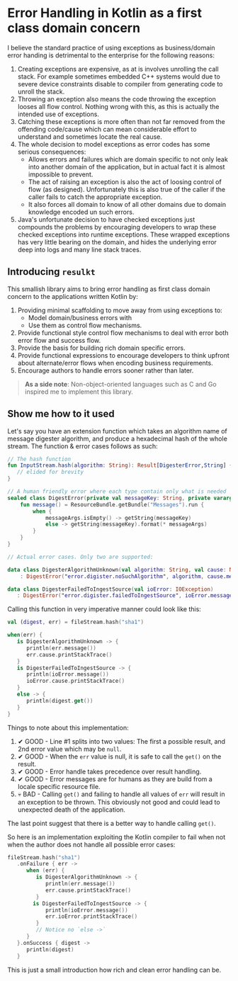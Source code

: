 # Error Handling in Kotlin as a first class domain concern

I believe the standard practice of using exceptions as business/domain error handing is detrimental to the enterprise for the following reasons:

1. Creating exceptions are expensive, as at is involves unrolling the call stack. For example sometimes embedded C++ systems would due to severe device constraints disable to compiler from generating code to unroll the stack.
2. Throwing an exception also means the code throwing the exception looses all flow control. Nothing wrong with this, as this is actually the intended use of exceptions.
3. Catching these exceptions is more often than not far removed from the offending code/cause which can mean considerable effort to understand and sometimes locate the real cause.
4. The whole decision to model exceptions as error codes  has some serious consequences: 
   - Allows errors and failures which are domain specific to not only leak into another domain of the application, but in actual fact it is almost impossible to prevent.
   - The act of raising an exception is also the act of loosing control of flow (as designed). Unfortunately this is also true of the caller if the caller fails to catch the appropriate exception.
   - It also forces all domain to know of all other domains due to domain knowledge encoded un such errors.
5. Java's unfortunate decision to have checked exceptions just compounds the problems by encouraging developers to wrap these checked exceptions into runtime exceptions. These wrapped exceptions has very little bearing on the domain, and hides the underlying error deep into logs and many line stack traces.

## Introducing `resulkt`

This smallish library aims to bring error handling as first class domain concern to the applications written Kotlin by:

1. Providing minimal scaffolding to move away from using exceptions to:
   - Model domain/business errors with
   - Use them as control flow mechanisms.
2. Provide functional style control flow mechanisms to deal with error both error flow and success flow.
3. Provide the basis for building rich domain specific errors.
4. Provide functional expressions to encourage developers to think upfront about alternate/error flows when encoding business requirements.
5. Encourage authors to handle errors sooner rather than later.

> **As a side note**: Non-object-oriented languages such as C and Go inspired me to implement this library.

## Show me how to it used

Let's say you have an extension function which takes an algorithm name of message digester algorithm, and produce a hexadecimal hash of the whole stream. The function & error cases follows as such:

```kotlin
// The hash function
fun InputStream.hash(algorithm: String): Result[DigesterError,String] {
   // elided for brevity
}

// A human friendly error where each type contain only what is needed
sealed class DigestError(private val messageKey: String, private vararg messageArgs: Any?) {
    fun message() = ResourceBundle.getBundle("Messages").run {
        when {
            messageArgs.isEmpty() -> getString(messageKey)
            else -> getString(messageKey).format(* messageArgs)
        }
    }
}

// Actual error cases. Only two are supported:

data class DigesterAlgorithmUnknown(val algorithm: String, val cause: NoSuchAlgorithmException)
	: DigestError("error.digister.noSuchAlgorithm", algorithm, cause.message)

data class DigesterFailedToIngestSource(val ioError: IOException)
   : DigestError("error.digister.failedToIngestSource", ioError.message)

```

Calling this function in very imperative manner could look like this:

```kotlin
val (digest, err) = fileStream.hash("sha1")

when(err) {
   is DigesterAlgorithmUnknown -> { 
      println(err.message())
      err.cause.printStackTrace()
   }
   is DigesterFailedToIngestSource -> {
      println(ioError.message())
      ioError.cause.printStackTrace()
   }
   else -> {
      println(digest.get())
   }
}

```

Things to note about this implementation: 

1. ✔ GOOD - Line #1 splits into two values:  The first a possible result, and 2nd error value which may be `null`.
2. ✔ GOOD - When the `err` value is null, it is safe to call the `get()` on the result.
3. ✔ GOOD - Error handle takes precedence over result handling.
4. ✔ GOOD - Error messages are for humans as they are build from a locale specific resource file.
5. 💀 BAD - Calling `get()` and failing to handle all values of `err` will result in an exception to be thrown. This obviously not good and could lead to unexpected death of the application.

The last point suggest that there is a better way to handle calling `get()`. 

So here is an implementation exploiting the Kotlin compiler to fail when not when the author does not handle all possible error cases:

```kotlin
fileStream.hash("sha1")
   .onFailure { err ->
      when (err) {
         is DigesterAlgorithmUnknown -> { 
            println(err.message())
            err.cause.printStackTrace()
         }
        is DigesterFailedToIngestSource -> {
            println(ioError.message())
            err.ioError.printStackTrace()
         } 
         // Notice no `else ->` 
      }
   }.onSuccess { digest ->
      println(digest)
   }
```

This is just a small introduction how rich and clean error handling can be.

